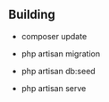 
## Building

+ composer update

+ php artisan migration

+ php artisan db:seed

+ php artisan serve